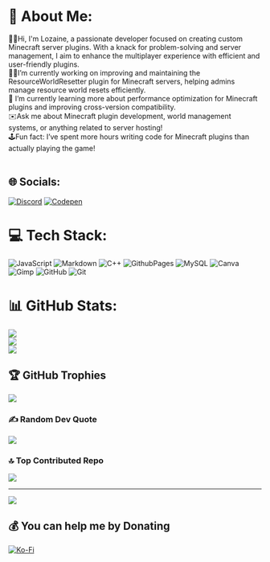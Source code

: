 # 💫 About Me:
👩‍🦰Hi, I'm Lozaine, a passionate developer focused on creating custom Minecraft server plugins. With a knack for problem-solving and server management, I aim to enhance the multiplayer experience with efficient and user-friendly plugins.<br>👩‍💻I’m currently working on improving and maintaining the ResourceWorldResetter plugin for Minecraft servers, helping admins manage resource world resets efficiently.<br>🎯 I’m currently learning more about performance optimization for Minecraft plugins and improving cross-version compatibility.<br>✉️Ask me about Minecraft plugin development, world management systems, or anything related to server hosting!<br>🕹️Fun fact: I’ve spent more hours writing code for Minecraft plugins than actually playing the game!<br><br>


## 🌐 Socials:
[![Discord](https://img.shields.io/badge/Discord-%237289DA.svg?logo=discord&logoColor=white)](https://discord.gg/wysavre) [![Codepen](https://img.shields.io/badge/Codepen-000000?style=for-the-badge&logo=codepen&logoColor=white)](https://codepen.io/@Loz-Zaine) 

# 💻 Tech Stack:
![JavaScript](https://img.shields.io/badge/javascript-%23323330.svg?style=for-the-badge&logo=javascript&logoColor=%23F7DF1E) ![Markdown](https://img.shields.io/badge/markdown-%23000000.svg?style=for-the-badge&logo=markdown&logoColor=white)   ![C++](https://img.shields.io/badge/c++-%2300599C.svg?style=for-the-badge&logo=c%2B%2B&logoColor=white) ![GithubPages](https://img.shields.io/badge/github%20pages-121013?style=for-the-badge&logo=github&logoColor=white)  ![MySQL](https://img.shields.io/badge/mysql-4479A1.svg?style=for-the-badge&logo=mysql&logoColor=white) ![Canva](https://img.shields.io/badge/Canva-%2300C4CC.svg?style=for-the-badge&logo=Canva&logoColor=white) ![Gimp](https://img.shields.io/badge/Gimp-657D8B?style=for-the-badge&logo=gimp&logoColor=FFFFFF) ![GitHub](https://img.shields.io/badge/github-%23121011.svg?style=for-the-badge&logo=github&logoColor=white) ![Git](https://img.shields.io/badge/git-%23F05033.svg?style=for-the-badge&logo=git&logoColor=white)
# 📊 GitHub Stats:
![](https://github-readme-stats.vercel.app/api?username=Lozaine&theme=dark&hide_border=false&include_all_commits=true&count_private=false)<br/>
![](https://github-readme-streak-stats.herokuapp.com/?user=Lozaine&theme=dark&hide_border=false)<br/>
![](https://github-readme-stats.vercel.app/api/top-langs/?username=Lozaine&theme=dark&hide_border=false&include_all_commits=true&count_private=false&layout=compact)

## 🏆 GitHub Trophies
![](https://github-profile-trophy.vercel.app/?username=Lozaine&theme=radical&no-frame=false&no-bg=true&margin-w=4)

### ✍️ Random Dev Quote
![](https://quotes-github-readme.vercel.app/api?type=horizontal&theme=radical)

### 🔝 Top Contributed Repo
![](https://github-contributor-stats.vercel.app/api?username=Lozaine&limit=5&theme=dark&combine_all_yearly_contributions=true)

---
[![](https://visitcount.itsvg.in/api?id=Lozaine&icon=0&color=0)](https://visitcount.itsvg.in)

  ## 💰 You can help me by Donating
  [![Ko-Fi](https://img.shields.io/badge/Ko--fi-F16061?style=for-the-badge&logo=ko-fi&logoColor=white)](https://ko-fi.com/lozaine) 

  
<!-- Proudly created with GPRM ( https://gprm.itsvg.in ) -->
